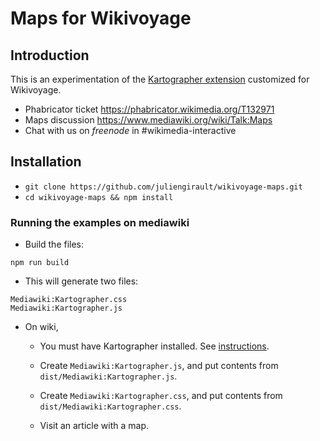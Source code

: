 # Maps for Wikivoyage

## Introduction

This is an experimentation of the [Kartographer extension](https://www.mediawiki.org/wiki/Extension:Kartographer) customized for Wikivoyage.

- Phabricator ticket https://phabricator.wikimedia.org/T132971
- Maps discussion https://www.mediawiki.org/wiki/Talk:Maps
- Chat with us on *freenode* in #wikimedia-interactive

## Installation

- `git clone https://github.com/juliengirault/wikivoyage-maps.git`
- `cd wikivoyage-maps && npm install`

### Running the examples on mediawiki

- Build the files:
 ```
 npm run build
 ```
 
- This will generate two files:
 ```
 Mediawiki:Kartographer.css
 Mediawiki:Kartographer.js
 ```
- On wiki, 

  - You must have Kartographer installed. See [instructions](https://www.mediawiki.org/wiki/Extension:Kartographer#Installation).

  - Create `Mediawiki:Kartographer.js`, and put contents from `dist/Mediawiki:Kartographer.js`.

  - Create `Mediawiki:Kartographer.css`, and put contents from `dist/Mediawiki:Kartographer.css`.

  - Visit an article with a map.
